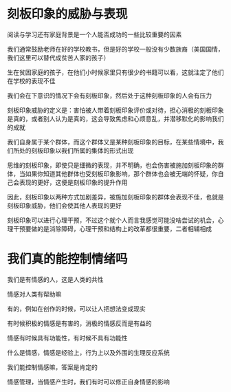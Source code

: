 # 刻板印象的威胁与表现
阅读与学习还有家庭背景是一个人能否成功的一些比较重要的因素

我们通常鼓励老师在好的学校教书，但是好的学校一般没有少数族裔（美国国情，我们这里可以替代成贫苦人家的孩子）

生在贫困家庭的孩子，在他们小时候家里只有很少的书籍可以看，这就注定了他们在学校的表现不佳

我们会在下意识的情况下会有刻板印象，然后处于这种刻板印象的人会有压力

刻板印象威胁的定义是：害怕被人带着刻板印象评价或对待，担心消极的刻板印象是真的，或者别人认为是真的，这会导致焦虑和心烦意乱，并潜移默化的影响我们的成就

我们自身属于某个群体，而这个群体又是某种刻板印象的目标，在某些情境中，我们所处的刻板印象以我们所属的集体的形式出现

思维的刻板印象，即使只是细微的表现，并不明确，也会伤害被施加刻板印象的群体，当如果你知道其他群体也受刻板印象影响，那个群体也会被无端的怀疑，你自己会表现的更好，这便是刻板印象的提升作用

因此，刻板印象以两种方式加剧差异，被施加刻板印象的群体会表现不佳，也就是刻板印象威胁，他们会使其他人表现的更好

刻板印象可以进行心理干预，不过这个就个人而言我感觉可能没啥尝试的机会，心理干预要做的是消除障碍，心理干预和结构上的改革都很重要，二者相辅相成

# 我们真的能控制情绪吗

我们是有情感的人，这是人类的共性

情感对人类有帮助嘛

有的，例如在创作的时候，可以让人把想法变成现实

有时候积极的情感是有害的，消极的情感反而是有益的

情感有时候具有功能性，有时候不具有功能性

什么是情感，情感是经验上，行为上以及外围的生理反应系统

我们能控制情感嘛，答案是肯定的

情感管理，当情感产生时，我们有时可以修正自身情感的影响